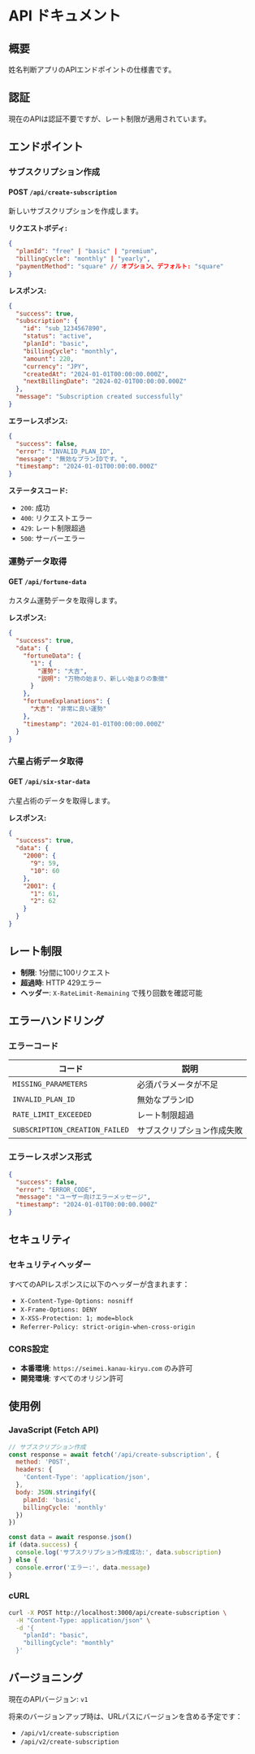 # API ドキュメント

## 概要

姓名判断アプリのAPIエンドポイントの仕様書です。

## 認証

現在のAPIは認証不要ですが、レート制限が適用されています。

## エンドポイント

### サブスクリプション作成

#### POST `/api/create-subscription`

新しいサブスクリプションを作成します。

**リクエストボディ:**
```json
{
  "planId": "free" | "basic" | "premium",
  "billingCycle": "monthly" | "yearly",
  "paymentMethod": "square" // オプション、デフォルト: "square"
}
```

**レスポンス:**
```json
{
  "success": true,
  "subscription": {
    "id": "sub_1234567890",
    "status": "active",
    "planId": "basic",
    "billingCycle": "monthly",
    "amount": 220,
    "currency": "JPY",
    "createdAt": "2024-01-01T00:00:00.000Z",
    "nextBillingDate": "2024-02-01T00:00:00.000Z"
  },
  "message": "Subscription created successfully"
}
```

**エラーレスポンス:**
```json
{
  "success": false,
  "error": "INVALID_PLAN_ID",
  "message": "無効なプランIDです。",
  "timestamp": "2024-01-01T00:00:00.000Z"
}
```

**ステータスコード:**
- `200`: 成功
- `400`: リクエストエラー
- `429`: レート制限超過
- `500`: サーバーエラー

### 運勢データ取得

#### GET `/api/fortune-data`

カスタム運勢データを取得します。

**レスポンス:**
```json
{
  "success": true,
  "data": {
    "fortuneData": {
      "1": {
        "運勢": "大吉",
        "説明": "万物の始まり、新しい始まりの象徴"
      }
    },
    "fortuneExplanations": {
      "大吉": "非常に良い運勢"
    },
    "timestamp": "2024-01-01T00:00:00.000Z"
  }
}
```

### 六星占術データ取得

#### GET `/api/six-star-data`

六星占術のデータを取得します。

**レスポンス:**
```json
{
  "success": true,
  "data": {
    "2000": {
      "9": 59,
      "10": 60
    },
    "2001": {
      "1": 61,
      "2": 62
    }
  }
}
```

## レート制限

- **制限**: 1分間に100リクエスト
- **超過時**: HTTP 429エラー
- **ヘッダー**: `X-RateLimit-Remaining` で残り回数を確認可能

## エラーハンドリング

### エラーコード

| コード | 説明 |
|--------|------|
| `MISSING_PARAMETERS` | 必須パラメータが不足 |
| `INVALID_PLAN_ID` | 無効なプランID |
| `RATE_LIMIT_EXCEEDED` | レート制限超過 |
| `SUBSCRIPTION_CREATION_FAILED` | サブスクリプション作成失敗 |

### エラーレスポンス形式

```json
{
  "success": false,
  "error": "ERROR_CODE",
  "message": "ユーザー向けエラーメッセージ",
  "timestamp": "2024-01-01T00:00:00.000Z"
}
```

## セキュリティ

### セキュリティヘッダー

すべてのAPIレスポンスに以下のヘッダーが含まれます：

- `X-Content-Type-Options: nosniff`
- `X-Frame-Options: DENY`
- `X-XSS-Protection: 1; mode=block`
- `Referrer-Policy: strict-origin-when-cross-origin`

### CORS設定

- **本番環境**: `https://seimei.kanau-kiryu.com` のみ許可
- **開発環境**: すべてのオリジン許可

## 使用例

### JavaScript (Fetch API)

```javascript
// サブスクリプション作成
const response = await fetch('/api/create-subscription', {
  method: 'POST',
  headers: {
    'Content-Type': 'application/json',
  },
  body: JSON.stringify({
    planId: 'basic',
    billingCycle: 'monthly'
  })
})

const data = await response.json()
if (data.success) {
  console.log('サブスクリプション作成成功:', data.subscription)
} else {
  console.error('エラー:', data.message)
}
```

### cURL

```bash
curl -X POST http://localhost:3000/api/create-subscription \
  -H "Content-Type: application/json" \
  -d '{
    "planId": "basic",
    "billingCycle": "monthly"
  }'
```

## バージョニング

現在のAPIバージョン: `v1`

将来のバージョンアップ時は、URLパスにバージョンを含める予定です：
- `/api/v1/create-subscription`
- `/api/v2/create-subscription`
